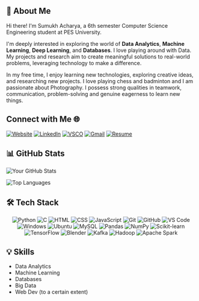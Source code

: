 ## 👋 About Me  

Hi there! I'm Sumukh Acharya, a 6th semester Computer Science Engineering student at PES University. 

I'm deeply interested in exploring the world of **Data Analytics**, **Machine Learning**, **Deep Learning**, and **Databases**. I love playing around with Data.
My projects and research aim to create meaningful solutions to real-world problems, leveraging technology to make a difference.  

In my free time, I enjoy learning new technologies, exploring creative ideas, and researching new projects. 
I love playing chess and badminton and I am passionate about Photography.
I possess strong qualities in teamwork, communication, problem-solving and genuine eagerness to learn new things.

## Connect with Me 🌐

[![Website](https://img.shields.io/badge/Website-000?style=for-the-badge&logo=google-chrome&logoColor=white)](https://sumukh-acharya.vercel.app/)
[![LinkedIn](https://img.shields.io/badge/LinkedIn-0077B5?style=for-the-badge&logo=linkedin&logoColor=white)](https://www.linkedin.com/in/sumukh-acharya-6859ab312/)
[![VSCO](https://img.shields.io/badge/VSCO-000?style=for-the-badge&logo=vsco&logoColor=white)](https://vsco.co/sumukhacharya/gallery)
[![Gmail](https://img.shields.io/badge/Gmail-D14836?style=for-the-badge&logo=gmail&logoColor=white)](mailto:sumukh.acharya@gmail.com)
[![Resume](https://img.shields.io/badge/Resume-PDF-red?style=for-the-badge&logo=adobeacrobatreader)](<Sumukh_Acharya_Resume.pdf>)



## 📊 GitHub Stats  

![Your GitHub Stats](https://github-readme-stats.vercel.app/api?username=sumukhacharya03&show_icons=true&theme=radical)  

![Top Languages](https://github-readme-stats.vercel.app/api/top-langs/?username=sumukhacharya03&layout=compact&theme=radical)  

## 🛠️ Tech Stack

<p align="center">
  <img src="https://img.shields.io/badge/Python-3776AB?style=for-the-badge&logo=python&logoColor=white" alt="Python" />
  <img src="https://img.shields.io/badge/C-A8B9CC?style=for-the-badge&logo=c&logoColor=white" alt="C" />
  <img src="https://img.shields.io/badge/HTML5-E34F26?style=for-the-badge&logo=html5&logoColor=white" alt="HTML" />
  <img src="https://img.shields.io/badge/CSS3-1572B6?style=for-the-badge&logo=css3&logoColor=white" alt="CSS" />
  <img src="https://img.shields.io/badge/JavaScript-F7DF1E?style=for-the-badge&logo=javascript&logoColor=black" alt="JavaScript" />
  <img src="https://img.shields.io/badge/Git-F05032?style=for-the-badge&logo=git&logoColor=white" alt="Git" />
  <img src="https://img.shields.io/badge/GitHub-181717?style=for-the-badge&logo=github&logoColor=white" alt="GitHub" />
  <img src="https://img.shields.io/badge/VS%20Code-007ACC?style=for-the-badge&logo=visual-studio-code&logoColor=white" alt="VS Code" />
  <img src="https://img.shields.io/badge/Windows-0078D6?style=for-the-badge&logo=windows&logoColor=white" alt="Windows" />
  <img src="https://img.shields.io/badge/Ubuntu-E95420?style=for-the-badge&logo=ubuntu&logoColor=white" alt="Ubuntu" />
  <img src="https://img.shields.io/badge/MySQL-4479A1?style=for-the-badge&logo=mysql&logoColor=white" alt="MySQL" />
  <img src="https://img.shields.io/badge/Pandas-150458?style=for-the-badge&logo=pandas&logoColor=white" alt="Pandas" />
  <img src="https://img.shields.io/badge/NumPy-013243?style=for-the-badge&logo=numpy&logoColor=white" alt="NumPy" />
  <img src="https://img.shields.io/badge/Scikit--learn-F7931E?style=for-the-badge&logo=scikit-learn&logoColor=white" alt="Scikit-learn" />
  <img src="https://img.shields.io/badge/TensorFlow-FF6F00?style=for-the-badge&logo=tensorflow&logoColor=white" alt="TensorFlow" />
  <img src="https://img.shields.io/badge/Blender-F5792A?style=for-the-badge&logo=blender&logoColor=white" alt="Blender" />
  <img src="https://img.shields.io/badge/Kafka-F5792A?style=for-the-badge&logo=kafka&logoColor=white" alt="Kafka" />
  <img src="https://img.shields.io/badge/Hadoop-66CCFF?style=for-the-badge&logo=apache-hadoop&logoColor=black" alt="Hadoop" />
  <img src="https://img.shields.io/badge/Apache%20Spark-E25A1C?style=for-the-badge&logo=apache-spark&logoColor=white" alt="Apache Spark" />
</p>
 

## 💡 Skills  
- Data Analytics  
- Machine Learning  
- Databases  
- Big Data
- Web Dev (to a certain extent)
